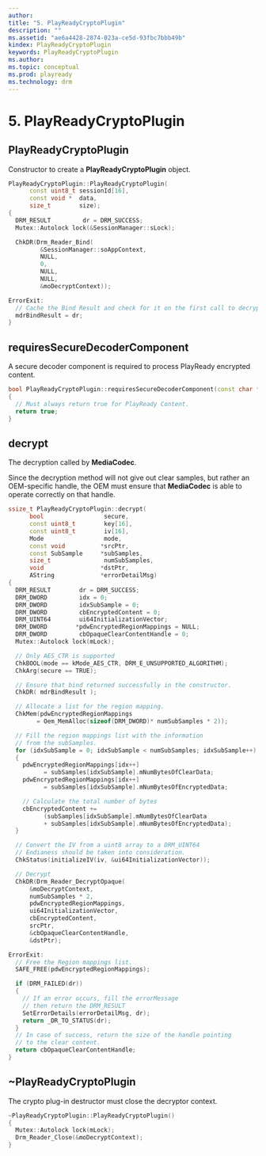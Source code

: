 ```yaml
---
author: 
title: "5. PlayReadyCryptoPlugin"
description: ""
ms.assetid: "ae6a4428-2874-023a-ce5d-93fbc7bbb49b"
kindex: PlayReadyCryptoPlugin
keywords: PlayReadyCryptoPlugin
ms.author: 
ms.topic: conceptual
ms.prod: playready
ms.technology: drm
---
```



# 5. PlayReadyCryptoPlugin
 
<a id="ID4EN"></a>

   

## PlayReadyCryptoPlugin  
   
  
Constructor to create a **PlayReadyCryptoPlugin** object.   
   
```cpp
PlayReadyCryptoPlugin::PlayReadyCryptoPlugin(
      const uint8_t sessionId[16],
      const void *  data,
      size_t        size);
{
  DRM_RESULT         dr = DRM_SUCCESS;
  Mutex::Autolock lock(&SessionManager::sLock);

  ChkDR(Drm_Reader_Bind(
         &SessionManager::soAppContext,
         NULL,
         0,
         NULL,
         NULL,
         &moDecryptContext));

ErrorExit:
  // Cache the Bind Result and check for it on the first call to decrypt.
  mdrBindResult = dr;
}
```
  
<a id="ID4EZ"></a>

   

## requiresSecureDecoderComponent  
   
  
A secure decoder component is required to process PlayReady encrypted content.   
   
```cpp
bool PlayReadyCryptoPlugin::requiresSecureDecoderComponent(const char *mime) const
{
  // Must always return true for PlayReady Content.
  return true;
}
```
  
<a id="decrypt"></a>

   

## decrypt  
   
  
The decryption called by **MediaCodec**.   
   
  
Since the decryption method will not give out clear samples, but rather an OEM-specific handle, the OEM must ensure that **MediaCodec** is able to operate correctly on that handle.   
   
```cpp
ssize_t PlayReadyCryptoPlugin::decrypt(
      bool                 secure,
      const uint8_t        key[16],
      const uint8_t        iv[16],
      Mode                 mode,
      const void          *srcPtr,
      const SubSample     *subSamples,
      size_t               numSubSamples,
      void                *dstPtr,
      AString             *errorDetailMsg)
{
  DRM_RESULT        dr = DRM_SUCCESS;
  DRM_DWORD         idx = 0;
  DRM_DWORD         idxSubSample = 0;
  DRM_DWORD         cbEncryptedContent = 0;
  DRM_UINT64        ui64InitializationVector;
  DRM_DWORD        *pdwEncryptedRegionMappings = NULL;
  DRM_DWORD         cbOpaqueClearContentHandle = 0;
  Mutex::Autolock lock(mLock);

  // Only AES_CTR is supported
  ChkBOOL(mode == kMode_AES_CTR, DRM_E_UNSUPPORTED_ALGORITHM);
  ChkArg(secure == TRUE);

  // Ensure that bind returned successfully in the constructor.
  ChkDR( mdrBindResult );

  // Allocate a list for the region mapping.
  ChkMem(pdwEncryptedRegionMappings
        = Oem_MemAlloc(sizeof(DRM_DWORD)* numSubSamples * 2));

  // Fill the region mappings list with the information
  // from the subSamples.
  for (idxSubSample = 0; idxSubSample < numSubSamples; idxSubSample++)
  {
    pdwEncryptedRegionMappings[idx++] 
          = subSamples[idxSubSample].mNumBytesOfClearData;
    pdwEncryptedRegionMappings[idx++] 
          = subSamples[idxSubSample].mNumBytesOfEncryptedData;

    // Calculate the total number of bytes
    cbEncryptedContent += 
          (subSamples[idxSubSample].mNumBytesOfClearData 
          + subSamples[idxSubSample].mNumBytesOfEncryptedData);
  }

  // Convert the IV from a uint8 array to a DRM_UINT64
  // Endianess should be taken into consideration.
  ChkStatus(initializeIV(iv, &ui64InitializationVector));

  // Decrypt
  ChkDR(Drm_Reader_DecryptOpaque(
      &moDecryptContext,
      numSubSamples * 2,
      pdwEncryptedRegionMappings,
      ui64InitializationVector,
      cbEncryptedContent,
      srcPtr,
      &cbOpaqueClearContentHandle,
      &dstPtr);

ErrorExit:
  // Free the Region mappings list.
  SAFE_FREE(pdwEncryptedRegionMappings);

  if (DRM_FAILED(dr))
  {
    // If an error occurs, fill the errorMessage
    // then return the DRM_RESULT
    SetErrorDetails(errorDetailMsg, dr);
    return _DR_TO_STATUS(dr);
  }
  // In case of success, return the size of the handle pointing
  // to the clear content.
  return cbOpaqueClearContentHandle;
}
```
  
<a id="ID4EUB"></a>

   

## ~PlayReadyCryptoPlugin  
   
  
The crypto plug-in destructor must close the decryptor context.   
   
```cpp
~PlayReadyCryptoPlugin::PlayReadyCryptoPlugin()
{
  Mutex::Autolock lock(mLock);
  Drm_Reader_Close(&moDecryptContext);
}
```
  
